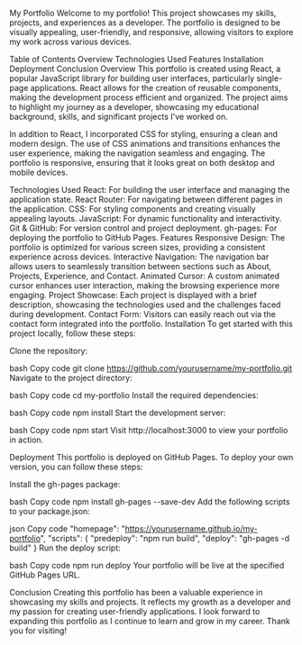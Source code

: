 My Portfolio
Welcome to my portfolio! This project showcases my skills, projects, and experiences as a developer. The portfolio is designed to be visually appealing, user-friendly, and responsive, allowing visitors to explore my work across various devices.

Table of Contents
Overview
Technologies Used
Features
Installation
Deployment
Conclusion
Overview
This portfolio is created using React, a popular JavaScript library for building user interfaces, particularly single-page applications. React allows for the creation of reusable components, making the development process efficient and organized. The project aims to highlight my journey as a developer, showcasing my educational background, skills, and significant projects I've worked on.

In addition to React, I incorporated CSS for styling, ensuring a clean and modern design. The use of CSS animations and transitions enhances the user experience, making the navigation seamless and engaging. The portfolio is responsive, ensuring that it looks great on both desktop and mobile devices.

Technologies Used
React: For building the user interface and managing the application state.
React Router: For navigating between different pages in the application.
CSS: For styling components and creating visually appealing layouts.
JavaScript: For dynamic functionality and interactivity.
Git & GitHub: For version control and project deployment.
gh-pages: For deploying the portfolio to GitHub Pages.
Features
Responsive Design: The portfolio is optimized for various screen sizes, providing a consistent experience across devices.
Interactive Navigation: The navigation bar allows users to seamlessly transition between sections such as About, Projects, Experience, and Contact.
Animated Cursor: A custom animated cursor enhances user interaction, making the browsing experience more engaging.
Project Showcase: Each project is displayed with a brief description, showcasing the technologies used and the challenges faced during development.
Contact Form: Visitors can easily reach out via the contact form integrated into the portfolio.
Installation
To get started with this project locally, follow these steps:

Clone the repository:

bash
Copy code
git clone https://github.com/yourusername/my-portfolio.git
Navigate to the project directory:

bash
Copy code
cd my-portfolio
Install the required dependencies:

bash
Copy code
npm install
Start the development server:

bash
Copy code
npm start
Visit http://localhost:3000 to view your portfolio in action.

Deployment
This portfolio is deployed on GitHub Pages. To deploy your own version, you can follow these steps:

Install the gh-pages package:

bash
Copy code
npm install gh-pages --save-dev
Add the following scripts to your package.json:

json
Copy code
"homepage": "https://yourusername.github.io/my-portfolio",
"scripts": {
  "predeploy": "npm run build",
  "deploy": "gh-pages -d build"
}
Run the deploy script:

bash
Copy code
npm run deploy
Your portfolio will be live at the specified GitHub Pages URL.

Conclusion
Creating this portfolio has been a valuable experience in showcasing my skills and projects. It reflects my growth as a developer and my passion for creating user-friendly applications. I look forward to expanding this portfolio as I continue to learn and grow in my career. Thank you for visiting!

